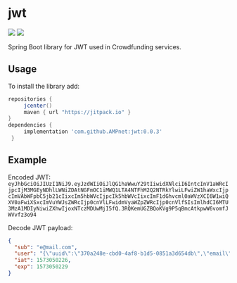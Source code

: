 # jwt
[![](https://jitpack.io/v/AMPnet/jwt.svg)](https://jitpack.io/#AMPnet/jwt) [![](https://jitci.com/gh/AMPnet/jwt/svg)](https://jitci.com/gh/AMPnet/jwt)

Spring Boot library for JWT used in Crowdfunding services.

## Usage
To install the library add: 
 
 ```gradle
 repositories { 
      jcenter()
      maven { url "https://jitpack.io" }
 }
 dependencies {
      implementation 'com.github.AMPnet:jwt:0.0.3'
  }
 ```  

## Example
Encoded JWT: ```eyJhbGciOiJIUzI1NiJ9.eyJzdWIiOiJlQG1haWwuY29tIiwidXNlciI6IntcInV1aWRcIjpcIjM3MGEyNDhlLWNiZDAtNGFmOC1iMWQ1LTA4NTFhM2Q2NTRkYlwiLFwiZW1haWxcIjpcImVAbWFpbC5jb21cIixcIm5hbWVcIjpcIk5hbWVcIixcImF1dGhvcml0aWVzXCI6W1wiQXV0aFwiXSxcImVuYWJsZWRcIjp0cnVlLFwidmVyaWZpZWRcIjp0cnVlfSIsImlhdCI6MTU3MzA1MDIyNiwiZXhwIjoxNTczMDUwMjI5fQ.3RQKemUGZBQoKVg9P5qBmcAtkpwW6vomfJWVvfz3o94```

Decode JWT payload: 
```json
{
  "sub": "e@mail.com",
  "user": "{\"uuid\":\"370a248e-cbd0-4af8-b1d5-0851a3d654db\",\"email\":\"e@mail.com\",\"name\":\"Name\",\"authorities\":[\"Auth\"],\"enabled\":true,\"verified\":true}",
  "iat": 1573050226,
  "exp": 1573050229
}
```
